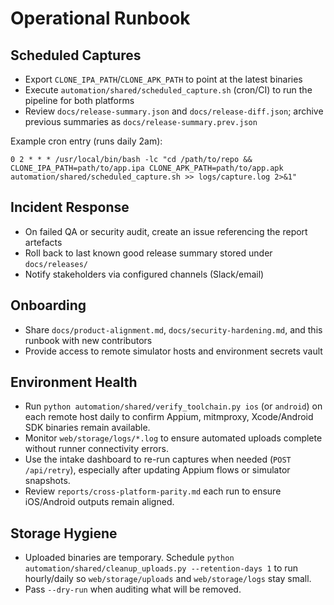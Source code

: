 # Operational Runbook

## Scheduled Captures
- Export `CLONE_IPA_PATH`/`CLONE_APK_PATH` to point at the latest binaries
- Execute `automation/shared/scheduled_capture.sh` (cron/CI) to run the pipeline for both platforms
- Review `docs/release-summary.json` and `docs/release-diff.json`; archive previous summaries as `docs/release-summary.prev.json`

Example cron entry (runs daily 2am):
```
0 2 * * * /usr/local/bin/bash -lc "cd /path/to/repo && CLONE_IPA_PATH=path/to/app.ipa CLONE_APK_PATH=path/to/app.apk automation/shared/scheduled_capture.sh >> logs/capture.log 2>&1"
```

## Incident Response
- On failed QA or security audit, create an issue referencing the report artefacts
- Roll back to last known good release summary stored under `docs/releases/`
- Notify stakeholders via configured channels (Slack/email)

## Onboarding
- Share `docs/product-alignment.md`, `docs/security-hardening.md`, and this runbook with new contributors
- Provide access to remote simulator hosts and environment secrets vault

## Environment Health
- Run `python automation/shared/verify_toolchain.py ios` (or `android`) on each remote host daily to confirm Appium, mitmproxy, Xcode/Android SDK binaries remain available.
- Monitor `web/storage/logs/*.log` to ensure automated uploads complete without runner connectivity errors.
- Use the intake dashboard to re-run captures when needed (`POST /api/retry`), especially after updating Appium flows or simulator snapshots.
- Review `reports/cross-platform-parity.md` each run to ensure iOS/Android outputs remain aligned.

## Storage Hygiene
- Uploaded binaries are temporary. Schedule `python automation/shared/cleanup_uploads.py --retention-days 1` to run hourly/daily so `web/storage/uploads` and `web/storage/logs` stay small.
- Pass `--dry-run` when auditing what will be removed.
